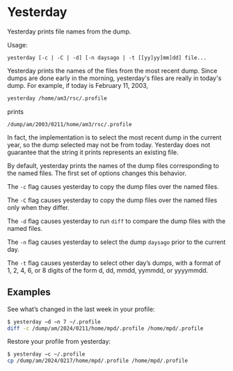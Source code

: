# Yesterday

Yesterday prints file names from the dump.

Usage:

    yesterday [-c | -C | -d] [-n daysago | -t [[yy]yy]mm]dd] file...

Yesterday prints the names of the files from the most recent dump. Since
dumps are done early in the morning, yesterday's files are really in today's
dump. For example, if today is February 11, 2003,

```sh
yesterday /home/am3/rsc/.profile
```

prints

```
/dump/am/2003/0211/home/am3/rsc/.profile
```

In fact, the implementation is to select the most recent dump in the current
year, so the dump selected may not be from today. Yesterday does not
guarantee that the string it prints represents an existing file.

By default, yesterday prints the names of the dump files corresponding to
the named files. The first set of options changes this behavior.

The `-c` flag causes yesterday to copy the dump files over the named files.

The `-C` flag causes yesterday to copy the dump files over the named files
only when they differ.

The `-d` flag causes yesterday to run `diff` to compare the dump files
with the named files.

The `-n` flag causes yesterday to select the dump `daysago` prior to the current
day.

The `-t` flag causes yesterday to select other day’s dumps, with a format of
1, 2, 4, 6, or 8 digits of the form d, dd, mmdd, yymmdd, or yyyymmdd.

## Examples

See what’s changed in the last week in your profile:

```sh
$ yesterday −d −n 7 ~/.profile
diff -c /dump/am/2024/0211/home/mpd/.profile /home/mpd/.profile
```

Restore your profile from yesterday:

```sh
$ yesterday −c ~/.profile
cp /dump/am/2024/0217/home/mpd/.profile /home/mpd/.profile
```
